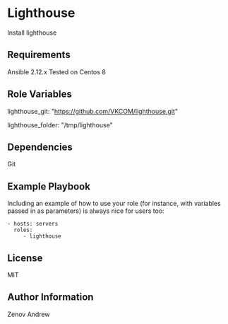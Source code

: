 Lighthouse
=========

Install lighthouse

Requirements
------------
Ansible 2.12.x
Tested on Centos 8

Role Variables
--------------
lighthouse_git: "https://github.com/VKCOM/lighthouse.git"

lighthouse_folder: "/tmp/lighthouse"

Dependencies
------------
Git

Example Playbook
----------------

Including an example of how to use your role (for instance, with variables passed in as parameters) is always nice for users too:

    - hosts: servers
      roles:
         - lighthouse 

License
-------
MIT

Author Information
------------------

Zenov Andrew
